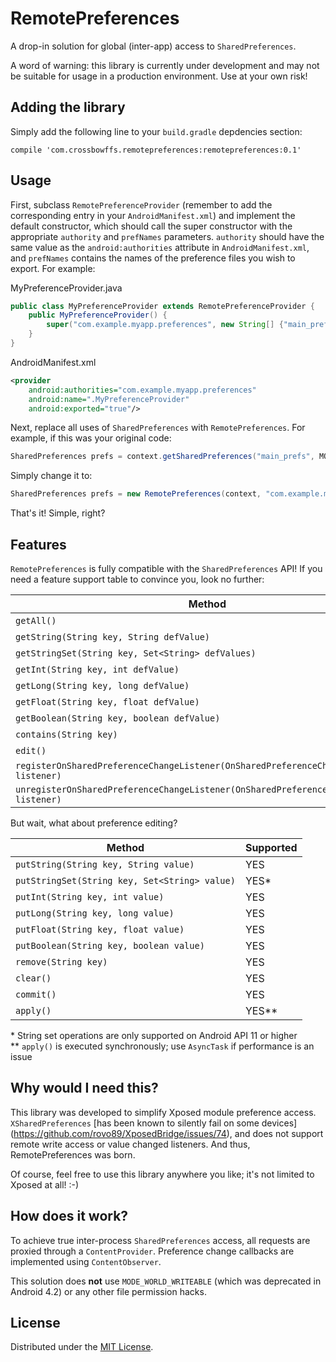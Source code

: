 # RemotePreferences

A drop-in solution for global (inter-app) access to `SharedPreferences`.

A word of warning: this library is currently under development and may
not be suitable for usage in a production environment. Use at your own risk!


## Adding the library

Simply add the following line to your `build.gradle` depdencies section:

`compile 'com.crossbowffs.remotepreferences:remotepreferences:0.1'`


## Usage

First, subclass `RemotePreferenceProvider` (remember to add
the corresponding entry in your `AndroidManifest.xml`) and
implement the default constructor, which should call the super
constructor with the appropriate `authority` and `prefNames`
parameters. `authority` should have the same value as the
`android:authorities` attribute in `AndroidManifest.xml`, and
`prefNames` contains the names of the preference files you wish
to export. For example:

MyPreferenceProvider.java
```Java
public class MyPreferenceProvider extends RemotePreferenceProvider {
    public MyPreferenceProvider() {
        super("com.example.myapp.preferences", new String[] {"main_prefs"});
    }
}
```

AndroidManifest.xml
```XML
<provider
    android:authorities="com.example.myapp.preferences"
    android:name=".MyPreferenceProvider"
    android:exported="true"/>
```

Next, replace all uses of `SharedPreferences` with `RemotePreferences`.
For example, if this was your original code:

```Java
SharedPreferences prefs = context.getSharedPreferences("main_prefs", MODE_WORLD_READABLE);
```

Simply change it to:

```Java
SharedPreferences prefs = new RemotePreferences(context, "com.example.myapp.preferences", "main_prefs");
```

That's it! Simple, right?


## Features

`RemotePreferences` is fully compatible with the `SharedPreferences` API!
If you need a feature support table to convince you, look no further:

| Method                                                                                  | Supported |
|-----------------------------------------------------------------------------------------|-----------|
| `getAll()`                                                                              | YES       |
| `getString(String key, String defValue)`                                                | YES       |
| `getStringSet(String key, Set<String> defValues)`                                       | YES*      |
| `getInt(String key, int defValue)`                                                      | YES       |
| `getLong(String key, long defValue)`                                                    | YES       |
| `getFloat(String key, float defValue)`                                                  | YES       |
| `getBoolean(String key, boolean defValue)`                                              | YES       |
| `contains(String key)`                                                                  | YES       |
| `edit()`                                                                                | YES       |
| `registerOnSharedPreferenceChangeListener(OnSharedPreferenceChangeListener listener)`   | YES       |
| `unregisterOnSharedPreferenceChangeListener(OnSharedPreferenceChangeListener listener)` | YES       |

But wait, what about preference editing?

| Method                                          | Supported |
|-------------------------------------------------|-----------|
| `putString(String key, String value)`           | YES       |
| `putStringSet(String key, Set<String> value)`   | YES*      |
| `putInt(String key, int value)`                 | YES       |
| `putLong(String key, long value)`               | YES       |
| `putFloat(String key, float value)`             | YES       |
| `putBoolean(String key, boolean value)`         | YES       |
| `remove(String key)`                            | YES       |
| `clear()`                                       | YES       |
| `commit()`                                      | YES       |
| `apply()`                                       | YES**     |

\* String set operations are only supported on Android API 11 or higher  
\*\* `apply()` is executed synchronously; use `AsyncTask` if performance is an issue


## Why would I need this?

This library was developed to simplify Xposed module preference access.
`XSharedPreferences` [has been known to silently fail on some devices]
(https://github.com/rovo89/XposedBridge/issues/74), and does not support
remote write access or value changed listeners. And thus, RemotePreferences
was born.

Of course, feel free to use this library anywhere you like; it's not
limited to Xposed at all! :-)


## How does it work?

To achieve true inter-process `SharedPreferences` access, all requests
are proxied through a `ContentProvider`. Preference change callbacks are
implemented using `ContentObserver`.

This solution does **not** use `MODE_WORLD_WRITEABLE` (which was
deprecated in Android 4.2) or any other file permission hacks.


## License

Distributed under the [MIT License](http://opensource.org/licenses/MIT).
